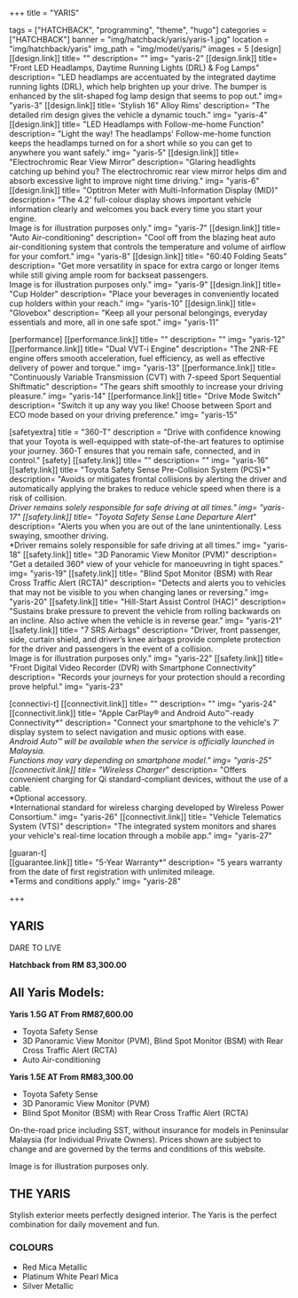 +++
title = "YARIS"

tags = ["HATCHBACK", "programming", "theme", "hugo"]
categories = ["HATCHBACK"]
banner = "img/hatchback/yaris/yaris-1.jpg"
location = "img/hatchback/yaris"
img_path = "img/model/yaris/"
images = 5
[design]
   [[design.link]]
     title= ""
     description= ""
     img= "yaris-2"
   [[design.link]]
     title= "Front LED Headlamps, Daytime Running Lights (DRL) & Fog Lamps"
     description= "LED headlamps are accentuated by the integrated daytime running lights (DRL), which help brighten up your drive. The bumper is enhanced by the slit-shaped fog lamp design that seems to pop out."
     img= "yaris-3"
   [[design.link]]
     title= 'Stylish 16" Alloy Rims'
     description= "The detailed rim design gives the vehicle a dynamic touch."
     img= "yaris-4"
   [[design.link]]
     title= "LED Headlamps with Follow-me-home Function"
     description= "Light the way! The headlamps' Follow-me-home function keeps the headlamps turned on for a short while so you can get to anywhere you want safely."
     img= "yaris-5"
   [[design.link]]
     title= "Electrochromic Rear View Mirror"
     description= "Glaring headlights catching up behind you? The electrochromic rear view mirror helps dim and absorb excessive light to improve night time driving."
     img= "yaris-6"
   [[design.link]]
     title= "Optitron Meter with Multi-Information Display (MID)"
     description= "The 4.2' full-colour display shows important vehicle information clearly and welcomes you back every time you start your engine.<br>Image is for illustration purposes only."
     img= "yaris-7"
   [[design.link]]
     title= "Auto Air-conditioning"
     description= "Cool off from the blazing heat auto air-conditioning system that controls the temperature and volume of airflow for your comfort."
     img= "yaris-8"
   [[design.link]]
     title= "60:40 Folding Seats"
     description= "Get more versatility in space for extra cargo or longer items while still giving ample room for backseat passengers.<br>Image is for illustration purposes only."
     img= "yaris-9"
   [[design.link]]
     title= "Cup Holder"
     description= "Place your beverages in conveniently located cup holders within your reach."
     img= "yaris-10"
   [[design.link]]
     title= "Glovebox"
     description= "Keep all your personal belongings, everyday essentials and more, all in one safe spot."
     img= "yaris-11"
 
[performance]
   [[performance.link]]
     title= ""
     description= ""
     img= "yaris-12"
   [[performance.link]]
     title= "Dual VVT-i Engine"
     description= "The 2NR-FE engine offers smooth acceleration, fuel efficiency, as well as effective delivery of power and torque."
     img= "yaris-13"
   [[performance.link]]
     title= "Continuously Variable Transmission (CVT) with 7-speed Sport Sequential Shiftmatic"
     description= "The gears shift smoothly to increase your driving pleasure."
     img= "yaris-14"
   [[performance.link]]
     title= "Drive Mode Switch"
     description= "Switch it up any way you like! Choose between Sport and ECO mode based on your driving preference."
     img= "yaris-15"

[safetyextra]
  title = "360-T"
  description = "Drive with confidence knowing that your Toyota is well-equipped with state-of-the-art features to optimise your journey. 360-T ensures that you remain safe, connected, and in control."
[safety]
   [[safety.link]]
     title= ""
     description= ""
     img= "yaris-16"
   [[safety.link]]
     title= "Toyota Safety Sense Pre-Collision System (PCS)*"
     description= "Avoids or mitigates frontal collisions by alerting the driver and automatically applying the brakes to reduce vehicle speed when there is a risk of collision.<br>*Driver remains solely responsible for safe driving at all times."
     img= "yaris-17"
   [[safety.link]]
     title= "Toyota Safety Sense Lane Departure Alert*"
     description= "Alerts you when you are out of the lane unintentionally. Less swaying, smoother driving.<br>*Driver remains solely responsible for safe driving at all times."
     img= "yaris-18"
   [[safety.link]]
     title= "3D Panoramic View Monitor (PVM)"
     description= "Get a detailed 360° view of your vehicle for manoeuvring in tight spaces."
     img= "yaris-19"
   [[safety.link]]
     title= "Blind Spot Monitor (BSM) with Rear Cross Traffic Alert (RCTA)"
     description= "Detects and alerts you to vehicles that may not be visible to you when changing lanes or reversing."
     img= "yaris-20"
   [[safety.link]]
     title= "Hill-Start Assist Control (HAC)"
     description= "Sustains brake pressure to prevent the vehicle from rolling backwards on an incline. Also active when the vehicle is in reverse gear."
     img= "yaris-21"
   [[safety.link]]
     title= "7 SRS Airbags"
     description= "Driver, front passenger, side, curtain shield, and driver’s knee airbags provide complete protection for the driver and passengers in the event of a collision.<br>Image is for illustration purposes only."
     img= "yaris-22"
   [[safety.link]]
     title= "Front Digital Video Recorder (DVR) with Smartphone Connectivity"
     description= "Records your journeys for your protection should a recording prove helpful."
     img= "yaris-23"

[connectivi-t]
   [[connectivit.link]]
     title= ""
     description= ""
     img= "yaris-24"
   [[connectivit.link]]
     title= "Apple CarPlay® and Android Auto™-ready Connectivity*"
     description= "Connect your smartphone to the vehicle's 7' display system to select navigation and music options with ease.<br>*Android Auto™ will be available when the service is officially launched in Malaysia.<br>Functions may vary depending on smartphone model."
     img= "yaris-25"
   [[connectivit.link]]
     title= "Wireless Charger*"
     description= "Offers convenient charging for Qi standard-compliant devices, without the use of a cable.<br>*Optional accessory.<br>*International standard for wireless charging developed by Wireless Power Consortium."
     img= "yaris-26"
   [[connectivit.link]]
     title= "Vehicle Telematics System (VTS)"
     description= "The integrated system monitors and shares your vehicle's real-time location through a mobile app."
     img= "yaris-27"

[guaran-t]  
   [[guarantee.link]]
     title= "5-Year Warranty*"
     description= "5 years warranty from the date of first registration with unlimited mileage.<br>*Terms and conditions apply."
     img= "yaris-28"

+++
## YARIS

DARE TO LIVE

**Hatchback from RM 83,300.00**

## All Yaris Models:

**Yaris 1.5G AT  From RM87,600.00**
- Toyota Safety Sense
- 3D Panoramic View Monitor (PVM), Blind Spot Monitor (BSM) with Rear Cross Traffic Alert (RCTA)
- Auto Air-conditioning

**Yaris 1.5E AT  From RM83,300.00**
- Toyota Safety Sense
- 3D Panoramic View Monitor (PVM)
- Blind Spot Monitor (BSM) with Rear Cross Traffic Alert (RCTA)

On-the-road price including SST, without insurance for models in Peninsular Malaysia (for Individual Private Owners).
Prices shown are subject to change and are governed by the terms and conditions of this website.

Image is for illustration purposes only.
 
## THE YARIS
Stylish exterior meets perfectly designed interior. The Yaris is the perfect combination for daily movement and fun.

### COLOURS
- Red Mica Metallic
- Platinum White Pearl Mica
- Silver Metallic
